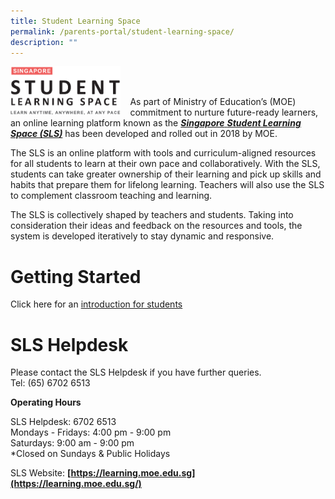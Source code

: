 ```yaml
---
title: Student Learning Space
permalink: /parents-portal/student-learning-space/
description: ""
---
```

<img src="/images/Parents%20Portal/SLS.png" style="width:35%;margin-right:15px;" align="left"><br><br>

As part of Ministry of Education’s (MOE) commitment to nurture future-ready learners, an online learning platform known as the&nbsp;[**_Singapore_**&nbsp;**_Student Learning Space (SLS)_**](https://learning.moe.edu.sg/)&nbsp;has been developed and rolled out in 2018 by MOE.  

The SLS is an online platform with tools and curriculum-aligned resources for all students&nbsp;to&nbsp;learn at their own pace and collaboratively.&nbsp;With the SLS, students can take&nbsp;greater ownership of their learning and&nbsp;pick up skills and habits that prepare them for lifelong learning.&nbsp;Teachers will also use the SLS to&nbsp;complement classroom teaching and learning.

The SLS is collectively shaped by teachers and students. Taking into consideration their ideas and feedback on the resources and tools, the system is developed iteratively to stay dynamic and responsive.


# Getting Started


Click here for an [introduction for students](/files/Parents%20Portal/Annexes%20to%20Letter%20to%20Parents.pdf)

# SLS Helpdesk

Please contact the SLS Helpdesk if you have further queries.&nbsp;<br>
Tel: (65) 6702 6513

  

**Operating Hours**

SLS Helpdesk: 6702 6513<br>
Mondays - Fridays: 4:00 pm - 9:00 pm<br>
Saturdays: 9:00 am - 9:00 pm<br>
\*Closed on Sundays &amp; Public Holidays

  

SLS Website:&nbsp;**[https://learning.moe.edu.sg](https://learning.moe.edu.sg/)**